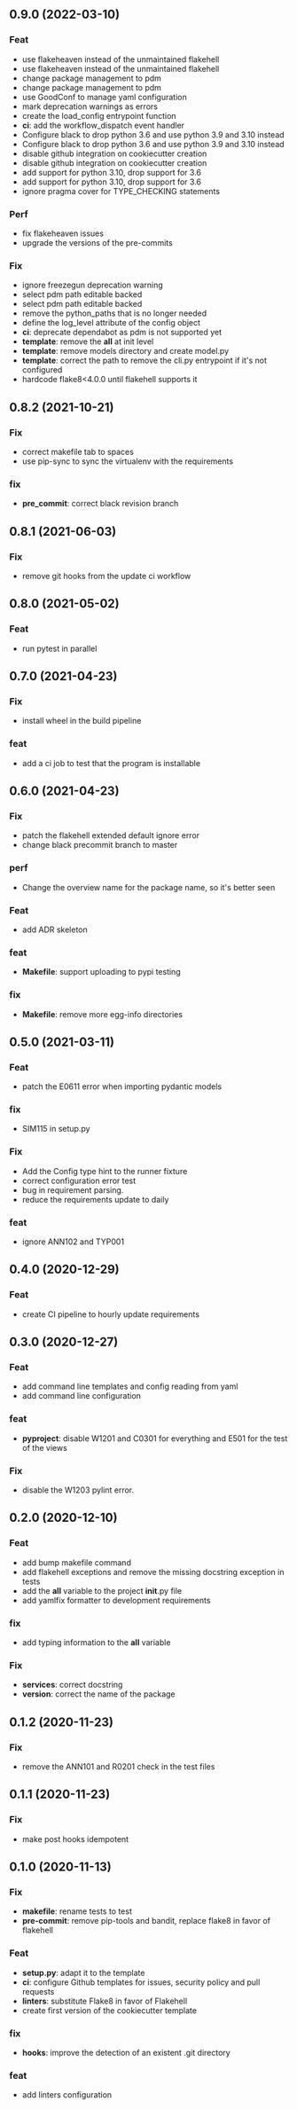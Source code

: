 ## 0.9.0 (2022-03-10)

### Feat

- use flakeheaven instead of the unmaintained flakehell
- use flakeheaven instead of the unmaintained flakehell
- change package management to pdm
- change package management to pdm
- use GoodConf to manage yaml configuration
- mark deprecation warnings as errors
- create the load_config entrypoint function
- **ci**: add the workflow_dispatch event handler
- Configure black to drop python 3.6 and use python 3.9 and 3.10 instead
- Configure black to drop python 3.6 and use python 3.9 and 3.10 instead
- disable github integration on cookiecutter creation
- disable github integration on cookiecutter creation
- add support for python 3.10, drop support for 3.6
- add support for python 3.10, drop support for 3.6
- ignore pragma cover for TYPE_CHECKING statements

### Perf

- fix flakeheaven issues
- upgrade the versions of the pre-commits

### Fix

- ignore freezegun deprecation warning
- select pdm path editable backed
- select pdm path editable backed
- remove the python_paths that is no longer needed
- define the log_level attribute of the config object
- **ci**: deprecate dependabot as pdm is not supported yet
- **template**: remove the __all__ at init level
- **template**: remove models directory and create model.py
- **template**: correct the path to remove the cli.py entrypoint if it's not configured
- hardcode flake8<4.0.0 until flakehell supports it

## 0.8.2 (2021-10-21)

### Fix

- correct makefile tab to spaces
- use pip-sync to sync the virtualenv with the requirements

### fix

- **pre_commit**: correct black revision branch

## 0.8.1 (2021-06-03)

### Fix

- remove git hooks from the update ci workflow

## 0.8.0 (2021-05-02)

### Feat

- run pytest in parallel

## 0.7.0 (2021-04-23)

### Fix

- install wheel in the build pipeline

### feat

- add a ci job to test that the program is installable

## 0.6.0 (2021-04-23)

### Fix

- patch the flakehell extended default ignore error
- change black precommit branch to master

### perf

- Change the overview name for the package name, so it's better seen

### Feat

- add ADR skeleton

### feat

- **Makefile**: support uploading to pypi testing

### fix

- **Makefile**: remove more egg-info directories

## 0.5.0 (2021-03-11)

### Feat

- patch the E0611 error when importing pydantic models

### fix

- SIM115 in setup.py

### Fix

- Add the Config type hint to the runner fixture
- correct configuration error test
- bug in requirement parsing.
- reduce the requirements update to daily

### feat

- ignore ANN102 and TYP001

## 0.4.0 (2020-12-29)

### Feat

- create CI pipeline to hourly update requirements

## 0.3.0 (2020-12-27)

### Feat

- add command line templates and config reading from yaml
- add command line configuration

### feat

- **pyproject**: disable W1201 and C0301 for everything and E501 for the test of the views

### Fix

- disable the W1203 pylint error.

## 0.2.0 (2020-12-10)

### Feat

- add bump makefile command
- add flakehell exceptions and remove the missing docstring exception in tests
- add the __all__ variable to the project __init__.py file
- add yamlfix formatter to development requirements

### fix

- add typing information to the __all__ variable

### Fix

- **services**: correct docstring
- **version**: correct the name of the package

## 0.1.2 (2020-11-23)

### Fix

- remove the ANN101 and R0201 check in the test files

## 0.1.1 (2020-11-23)

### Fix

- make post hooks idempotent

## 0.1.0 (2020-11-13)

### Fix

- **makefile**: rename tests to test
- **pre-commit**: remove pip-tools and bandit, replace flake8 in favor of flakehell

### Feat

- **setup.py**: adapt it to the template
- **ci**: configure Github templates for issues, security policy and pull requests
- **linters**: substitute Flake8 in favor of Flakehell
- create first version of the cookiecutter template

### fix

- **hooks**: improve the detection of an existent .git directory

### feat

- add linters configuration
